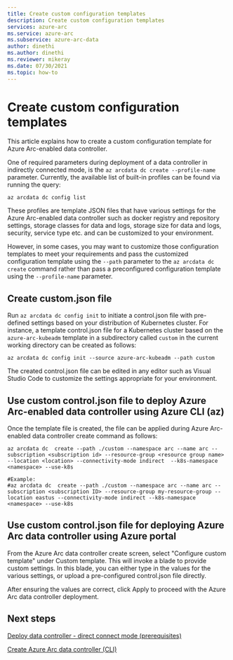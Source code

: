 ```yaml
---
title: Create custom configuration templates
description: Create custom configuration templates
services: azure-arc
ms.service: azure-arc
ms.subservice: azure-arc-data
author: dinethi
ms.author: dinethi
ms.reviewer: mikeray
ms.date: 07/30/2021
ms.topic: how-to
---
```

# Create custom configuration templates

This article explains how to create a custom configuration template for Azure Arc-enabled data controller. 

One of required parameters during deployment of a data controller in indirectly connected mode, is the `az arcdata dc create --profile-name` parameter. Currently, the available list of built-in profiles can be found via running the query:

```azurecli
az arcdata dc config list
```
These profiles are template JSON files that have various settings for the Azure Arc-enabled data controller such as docker registry and repository settings, storage classes for data and logs, storage size for data and logs, security, service type etc. and can be customized to your environment. 

However, in some cases, you may want to customize those configuration templates to meet your requirements and pass the customized configuration template using the `--path` parameter to the `az arcdata dc create` command rather than pass a preconfigured configuration template using the `--profile-name` parameter.

## Create custom.json file

Run `az arcdata dc config init` to initiate a control.json file with pre-defined settings based on your distribution of Kubernetes cluster.
For instance, a template control.json file for a Kubernetes cluster based on the `azure-arc-kubeadm` template in a subdirectory called `custom` in the current working directory can be created as follows:

```azurecli
az arcdata dc config init --source azure-arc-kubeadm --path custom
```
The created control.json file can be edited in any editor such as Visual Studio Code to customize the settings appropriate for your environment.

## Use custom control.json file to deploy Azure Arc-enabled data controller using Azure CLI (az)

Once the template file is created, the file can be applied during Azure Arc-enabled data controller create command as follows:

```azurecli
az arcdata dc  create --path ./custom --namespace arc --name arc --subscription <subscription id> --resource-group <resource group name> --location <location> --connectivity-mode indirect  --k8s-namespace <namespace> --use-k8s

#Example:
#az arcdata dc  create --path ./custom --namespace arc --name arc --subscription <subscription ID> --resource-group my-resource-group --location eastus --connectivity-mode indirect --k8s-namespace <namespace> --use-k8s
```

## Use custom control.json file for deploying Azure Arc data controller using Azure portal

From the Azure Arc data controller create screen, select "Configure custom template" under Custom template. This will invoke a blade to provide custom settings. In this blade, you can either type in the values for the various settings, or upload a pre-configured control.json file directly. 

After ensuring the values are correct, click Apply to proceed with the Azure Arc data controller deployment.

## Next steps

[Deploy data controller - direct connect mode (prerequisites)](create-data-controller-direct-prerequisites.md)

[Create Azure Arc data controller (CLI)](create-data-controller-direct-cli.md)
